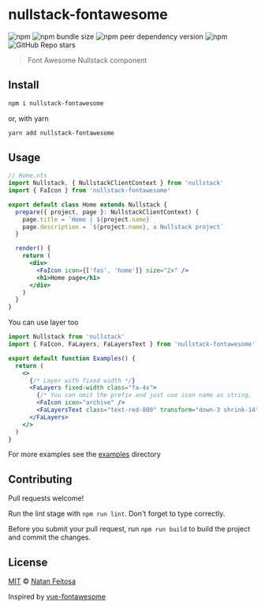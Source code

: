 # nullstack-fontawesome

![npm](https://img.shields.io/npm/v/nullstack-fontawesome)
![npm bundle size](https://img.shields.io/bundlephobia/minzip/nullstack-fontawesome)
![npm peer dependency version](https://img.shields.io/npm/dependency-version/nullstack-fontawesome/peer/nullstack)
![npm](https://img.shields.io/npm/dm/nullstack-fontawesome)
![GitHub Repo stars](https://img.shields.io/github/stars/natanfeitosa/nullstack-fontawesome)

> Font Awesome Nullstack component

## Install
```bash
npm i nullstack-fontawesome
```

or, with yarn

```bash
yarn add nullstack-fontawesome
```

## Usage

```jsx
// Home.nts
import Nullstack, { NullstackClientContext } from 'nullstack'
import { FaIcon } from 'nullstack-fontawesome'

export default class Home extends Nullstack {
  prepare({ project, page }: NullstackClientContext) {
    page.title = `Home | ${project.name}`
    page.description = `${project.name}, a Nullstack project`
  }

  render() {
    return (
      <div>
        <FaIcon icon={['fas', 'home']} size="2x" />
        <h1>Home page</h1>
      </div>
    )
  }
}
```

You can use layer too

```jsx
import Nullstack from 'nullstack'
import { FaIcon, FaLayers, FaLayersText } from 'nullstack-fontawesome'

export default function Examples() {
  return (
    <>
      {/* Layer with fixed width */}
      <FaLayers fixed-width class="fa-4x">
        {/* You can omit the prefix and just use icon name as string, 'fas' will be added automatically */}
        <FaIcon icon="archive" />
        <FaLayersText class="text-red-800" transform="down-3 shrink-14" value="SECRET" />
      </FaLayers>
    </>
  )
}
```

For more examples see the [examples](./examples) directory

## Contributing

Pull requests welcome!

Run the lint stage with `npm run lint`. Don't forget to type correctly.

Before you submit your pull request, run `npm run build` to build the project and commit the changes.

## License

[MIT](license) &copy; [Natan Feitosa](https://github.com/natanfeitosa)

Inspired by [vue-fontawesome](https://github.com/FortAwesome/vue-fontawesome)
